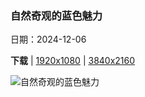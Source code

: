 ### 自然奇观的蓝色魅力

日期：2024-12-06

**下载**  |  [1920x1080](https://cn.bing.com/th?id=OHR.ArraialdoCabo_ZH-CN6202620711_1920x1080.jpg)  |  [3840x2160](https://cn.bing.com/th?id=OHR.ArraialdoCabo_ZH-CN6202620711_UHD.jpg)

![自然奇观的蓝色魅力](https://cn.bing.com/th?id=OHR.ArraialdoCabo_ZH-CN6202620711_1920x1080.jpg "里约热内卢州的阿拉亚尔多卡博，巴西 (© Derson Santana/Shutterstock)")

